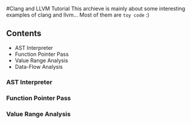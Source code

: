 #Clang and LLVM Tutorial
This archieve is mainly about some interesting examples of clang and llvm... Most of them are `toy code` :)

## Contents
* AST Interpreter
* Function Pointer Pass
* Value Range Analysis
* Data-Flow Analysis

### AST Interpreter


### Function Pointer Pass


### Value Range Analysis


